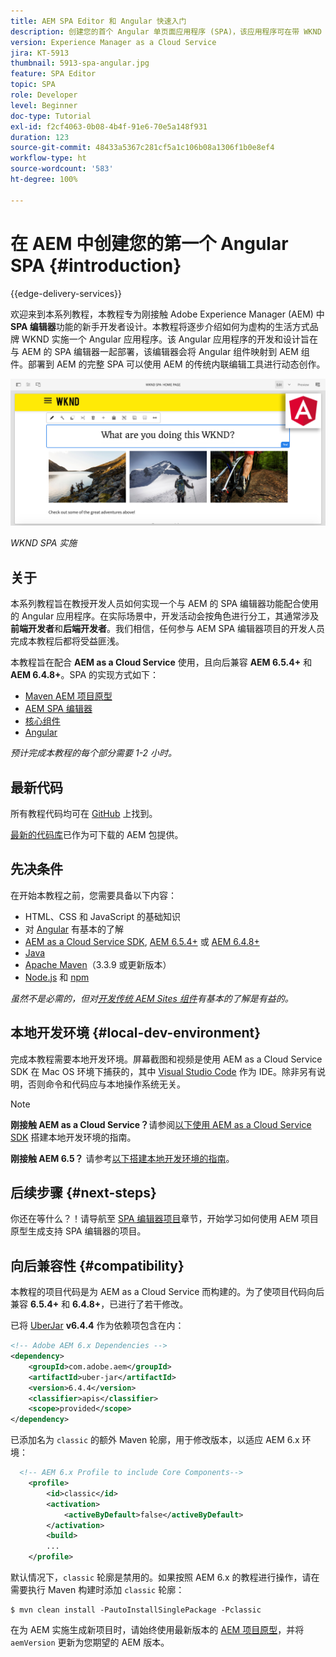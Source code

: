 ```yaml
---
title: AEM SPA Editor 和 Angular 快速入门
description: 创建您的首个 Angular 单页面应用程序 (SPA)，该应用程序可在带 WKND SPA 的 Adobe Experience Manager (AEM) 中编辑。
version: Experience Manager as a Cloud Service
jira: KT-5913
thumbnail: 5913-spa-angular.jpg
feature: SPA Editor
topic: SPA
role: Developer
level: Beginner
doc-type: Tutorial
exl-id: f2cf4063-0b08-4b4f-91e6-70e5a148f931
duration: 123
source-git-commit: 48433a5367c281cf5a1c106b08a1306f1b0e8ef4
workflow-type: ht
source-wordcount: '583'
ht-degree: 100%

---
```


# 在 AEM 中创建您的第一个 Angular SPA {#introduction}

{{edge-delivery-services}}

欢迎来到本系列教程，本教程专为刚接触 Adobe Experience Manager (AEM) 中 **SPA 编辑器**&#x200B;功能的新手开发者设计。本教程将逐步介绍如何为虚构的生活方式品牌 WKND 实施一个 Angular 应用程序。该 Angular 应用程序的开发和设计旨在与 AEM 的 SPA 编辑器一起部署，该编辑器会将 Angular 组件映射到 AEM 组件。部署到 AEM 的完整 SPA 可以使用 AEM 的传统内联编辑工具进行动态创作。

![最终实施的 SPA](assets/wknd-spa-implementation.png)

*WKND SPA 实施*

## 关于

本系列教程旨在教授开发人员如何实现一个与 AEM 的 SPA 编辑器功能配合使用的 Angular 应用程序。在实际场景中，开发活动会按角色进行分工，其通常涉及&#x200B;**前端开发者**&#x200B;和&#x200B;**后端开发者**。我们相信，任何参与 AEM SPA 编辑器项目的开发人员完成本教程后都将受益匪浅。

本教程旨在配合 **AEM as a Cloud Service** 使用，且向后兼容 **AEM 6.5.4+** 和 **AEM 6.4.8+**。SPA 的实现方式如下：

* [Maven AEM 项目原型](https://experienceleague.adobe.com/docs/experience-manager-core-components/using/developing/archetype/overview.html)
* [AEM SPA 编辑器](https://experienceleague.adobe.com/docs/experience-manager-65/developing/headless/spas/spa-walkthrough.html#content-editing-experience-with-spa)
* [核心组件](https://experienceleague.adobe.com/docs/experience-manager-core-components/using/introduction.html)
* [Angular](https://angular.io/)

*预计完成本教程的每个部分需要 1-2 小时。*

## 最新代码

所有教程代码均可在 [GitHub](https://github.com/adobe/aem-guides-wknd-spa) 上找到。

[最新的代码库](https://github.com/adobe/aem-guides-wknd-spa/releases)已作为可下载的 AEM 包提供。

## 先决条件

在开始本教程之前，您需要具备以下内容：

* HTML、CSS 和 JavaScript 的基础知识
* 对 [Angular](https://angular.io/) 有基本的了解
* [AEM as a Cloud Service SDK](https://experienceleague.adobe.com/docs/experience-manager-learn/cloud-service/local-development-environment-set-up/aem-runtime.html#download-the-aem-as-a-cloud-service-sdk), [AEM 6.5.4+](https://helpx.adobe.com/cn/experience-manager/aem-releases-updates.html#65) 或 [AEM 6.4.8+](https://helpx.adobe.com/cn/experience-manager/aem-releases-updates.html#64)
* [Java](https://downloads.experiencecloud.adobe.com/content/software-distribution/en/general.html)
* [Apache Maven](https://maven.apache.org/)（3.3.9 或更新版本）
* [Node.js](https://nodejs.org/en/) 和 [npm](https://www.npmjs.com/)

*虽然不是必需的，但对[开发传统 AEM Sites 组件](https://experienceleague.adobe.com/docs/experience-manager-learn/getting-started-wknd-tutorial-develop/overview.html)有基本的了解是有益的。*

## 本地开发环境 {#local-dev-environment}

完成本教程需要本地开发环境。屏幕截图和视频是使用 AEM as a Cloud Service SDK 在 Mac OS 环境下捕获的，其中 [Visual Studio Code](https://code.visualstudio.com/) 作为 IDE。除非另有说明，否则命令和代码应与本地操作系统无关。

>[!NOTE]
>
> **刚接触 AEM as a Cloud Service？**&#x200B;请参阅[以下使用 AEM as a Cloud Service SDK](https://experienceleague.adobe.com/docs/experience-manager-learn/cloud-service/local-development-environment-set-up/overview.html?lang=zh-hans) 搭建本地开发环境的指南。
>
> **刚接触 AEM 6.5？** 请参考[以下搭建本地开发环境的指南](https://experienceleague.adobe.com/docs/experience-manager-learn/foundation/development/set-up-a-local-aem-development-environment.html?lang=zh-hans)。

## 后续步骤 {#next-steps}

你还在等什么？！请导航至 [SPA 编辑器项目](create-project.md)章节，开始学习如何使用 AEM 项目原型生成支持 SPA 编辑器的项目。

## 向后兼容性 {#compatibility}

本教程的项目代码是为 AEM as a Cloud Service 而构建的。为了使项目代码向后兼容 **6.5.4+** 和 **6.4.8+**，已进行了若干修改。

已将 [UberJar](https://experienceleague.adobe.com/docs/experience-manager-65/developing/devtools/ht-projects-maven.html#what-is-the-uberjar) **v6.4.4** 作为依赖项包含在内：

```xml
<!-- Adobe AEM 6.x Dependencies -->
<dependency>
    <groupId>com.adobe.aem</groupId>
    <artifactId>uber-jar</artifactId>
    <version>6.4.4</version>
    <classifier>apis</classifier>
    <scope>provided</scope>
</dependency>
```

已添加名为 `classic` 的额外 Maven 轮廓，用于修改版本，以适应 AEM 6.x 环境：

```xml
  <!-- AEM 6.x Profile to include Core Components-->
    <profile>
        <id>classic</id>
        <activation>
            <activeByDefault>false</activeByDefault>
        </activation>
        <build>
        ...
    </profile>
```

默认情况下，`classic` 轮廓是禁用的。如果按照 AEM 6.x 的教程进行操作，请在需要执行 Maven 构建时添加 `classic` 轮廓：

```shell
$ mvn clean install -PautoInstallSinglePackage -Pclassic
```

在为 AEM 实施生成新项目时，请始终使用最新版本的 [AEM 项目原型](https://github.com/adobe/aem-project-archetype)，并将 `aemVersion` 更新为您期望的 AEM 版本。
